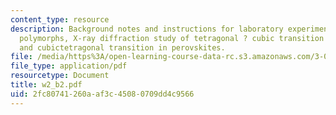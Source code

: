 ```yaml
---
content_type: resource
description: Background notes and instructions for laboratory experiments on crystal
  polymorphs, X-ray diffraction study of tetragonal ? cubic transition in lead titanate,
  and cubictetragonal transition in perovskites.
file: /media/https%3A/open-learning-course-data-rc.s3.amazonaws.com/3-014-materials-laboratory-fall-2006/2fc80741260aaf3c45080709dd4c9566_w2_b2.pdf
file_type: application/pdf
resourcetype: Document
title: w2_b2.pdf
uid: 2fc80741-260a-af3c-4508-0709dd4c9566
---
```


